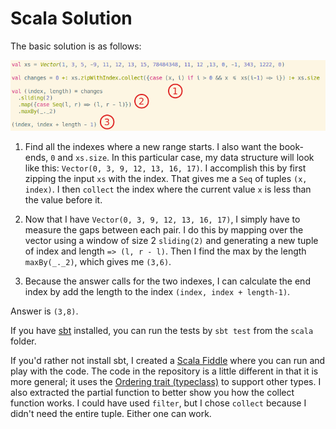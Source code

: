 # Scala Solution

The basic solution is as follows:

![](code.png)

1. Find all the indexes where a new range starts. I also want the book-ends, `0` and `xs.size`. In this particular case, my data structure will look like this: `Vector(0, 3, 9, 12, 13, 16, 17)`. I accomplish this by first zipping the input `xs` with the index. That gives me a `Seq` of tuples `(x, index)`. I then `collect` the index where the current value `x` is less than the value before it.

2. Now that I have `Vector(0, 3, 9, 12, 13, 16, 17)`, I simply have to measure the gaps between each pair. I do this by mapping over the vector using a window of size 2 `sliding(2)` and generating a new tuple of index and length `=> (l, r - l)`. Then I find the max by the length `maxBy(_._2)`, which gives me `(3,6)`.

3. Because the answer calls for the two indexes, I can calculate the end index by add the length to the index `(index, index + length-1)`.

Answer is `(3,8)`.

If you have [sbt](https://www.scala-sbt.org/) installed, you can run the tests by `sbt test` from the `scala` folder.

If you'd rather not install sbt, I created a [Scala Fiddle](https://scalafiddle.io/sf/wpqRL2J/0) where you can run and play with the code. The code in the repository is a little different in that it is more general; it uses the [Ordering trait (typeclass)](https://www.scala-lang.org/api/2.12.3/scala/math/Ordering.html) to support other types. I also extracted the partial function to better show you how the collect function works. I could have used `filter`, but I chose `collect` because I didn't need the entire tuple. Either one can work.
